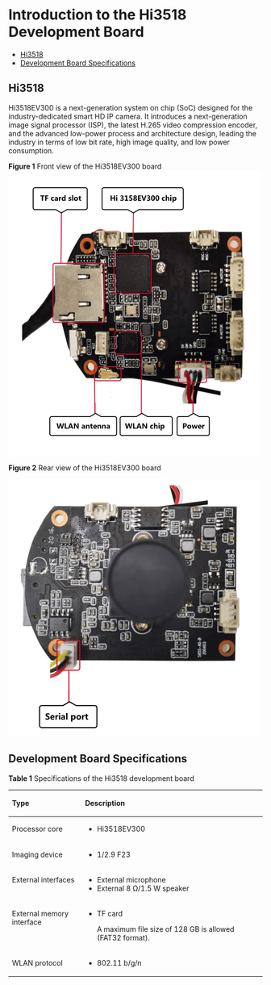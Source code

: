 # Introduction to the Hi3518 Development Board<a name="EN-US_TOPIC_0000001054261054"></a>

-   [Hi3518](#section14862341445)
-   [Development Board Specifications](#section765112478446)

## Hi3518<a name="section14862341445"></a>

Hi3518EV300 is a next-generation system on chip \(SoC\) designed for the industry-dedicated smart HD IP camera. It introduces a next-generation image signal processor \(ISP\), the latest H.265 video compression encoder, and the advanced low-power process and architecture design, leading the industry in terms of low bit rate, high image quality, and low power consumption.

**Figure  1**  Front view of the Hi3518EV300 board<a name="fig1187174485310"></a>  
![](figures/front-view-of-the-hi3518ev300-board.png "front-view-of-the-hi3518ev300-board")

**Figure  2**  Rear view of the Hi3518EV300 board<a name="fig73195258113"></a>  


![](figures/hi3518正背面.png)

## Development Board Specifications<a name="section765112478446"></a>

**Table  1**  Specifications of the Hi3518 development board

<a name="t88739bdd7be845fab34087af8ab692f7"></a>
<table><thead align="left"><tr id="r7d87cdc7a09d445c824000228ae4a3b0"><th class="cellrowborder" valign="top" width="28.749999999999996%" id="mcps1.2.3.1.1"><p id="a8ea7b45c00a54e7abd826c3b2bc934dc"><a name="a8ea7b45c00a54e7abd826c3b2bc934dc"></a><a name="a8ea7b45c00a54e7abd826c3b2bc934dc"></a><strong id="b18619196194114"><a name="b18619196194114"></a><a name="b18619196194114"></a>Type</strong></p>
</th>
<th class="cellrowborder" valign="top" width="71.25%" id="mcps1.2.3.1.2"><p id="aac42bd02e83846b187c02d3e976c0b09"><a name="aac42bd02e83846b187c02d3e976c0b09"></a><a name="aac42bd02e83846b187c02d3e976c0b09"></a><strong id="b591334418397"><a name="b591334418397"></a><a name="b591334418397"></a>Description</strong></p>
</th>
</tr>
</thead>
<tbody><tr id="r9c0a0b643fd7495ab799c1eab9fbe1ec"><td class="cellrowborder" valign="top" width="28.749999999999996%" headers="mcps1.2.3.1.1 "><p id="a1a129c845a45444f9d0b7dcc3aabf4c3"><a name="a1a129c845a45444f9d0b7dcc3aabf4c3"></a><a name="a1a129c845a45444f9d0b7dcc3aabf4c3"></a>Processor core</p>
</td>
<td class="cellrowborder" valign="top" width="71.25%" headers="mcps1.2.3.1.2 "><a name="ul12459548104218"></a><a name="ul12459548104218"></a><ul id="ul12459548104218"><li>Hi3518EV300</li></ul>
</td>
</tr>
<tr id="row1527851224210"><td class="cellrowborder" valign="top" width="28.749999999999996%" headers="mcps1.2.3.1.1 "><p id="p1327911123424"><a name="p1327911123424"></a><a name="p1327911123424"></a>Imaging device</p>
</td>
<td class="cellrowborder" valign="top" width="71.25%" headers="mcps1.2.3.1.2 "><a name="ul49841342134210"></a><a name="ul49841342134210"></a><ul id="ul49841342134210"><li>1/2.9 F23</li></ul>
</td>
</tr>
<tr id="r79097125b7f64c189f67ac280cdacae9"><td class="cellrowborder" valign="top" width="28.749999999999996%" headers="mcps1.2.3.1.1 "><p id="a2bf783139e304d0f9bfeefc56a55dc66"><a name="a2bf783139e304d0f9bfeefc56a55dc66"></a><a name="a2bf783139e304d0f9bfeefc56a55dc66"></a>External interfaces</p>
</td>
<td class="cellrowborder" valign="top" width="71.25%" headers="mcps1.2.3.1.2 "><a name="u6a04d9aa22f6410f91bbcdaf902d0e5f"></a><a name="u6a04d9aa22f6410f91bbcdaf902d0e5f"></a><ul id="u6a04d9aa22f6410f91bbcdaf902d0e5f"><li>External microphone</li><li>External 8 Ω/1.5 W speaker</li></ul>
</td>
</tr>
<tr id="r785d104d71f6426aa9aab25d14a7581b"><td class="cellrowborder" valign="top" width="28.749999999999996%" headers="mcps1.2.3.1.1 "><p id="a59fb5f9ca2004dd2abeb636b2d4c04fa"><a name="a59fb5f9ca2004dd2abeb636b2d4c04fa"></a><a name="a59fb5f9ca2004dd2abeb636b2d4c04fa"></a>External memory interface</p>
</td>
<td class="cellrowborder" valign="top" width="71.25%" headers="mcps1.2.3.1.2 "><a name="u8f323b7322a14e109e2937b9660af0c4"></a><a name="u8f323b7322a14e109e2937b9660af0c4"></a><ul id="u8f323b7322a14e109e2937b9660af0c4"><li>TF card<p id="p167481654192716"><a name="p167481654192716"></a><a name="p167481654192716"></a>A maximum file size of 128 GB is allowed (FAT32 format).</p>
</li></ul>
</td>
</tr>
<tr id="rae3f8ef812894db3951e01b4a1b85438"><td class="cellrowborder" valign="top" width="28.749999999999996%" headers="mcps1.2.3.1.1 "><p id="a81cd5d5655a44c4cbfc0a35b9f65450a"><a name="a81cd5d5655a44c4cbfc0a35b9f65450a"></a><a name="a81cd5d5655a44c4cbfc0a35b9f65450a"></a>WLAN protocol</p>
</td>
<td class="cellrowborder" valign="top" width="71.25%" headers="mcps1.2.3.1.2 "><a name="ul1311935314215"></a><a name="ul1311935314215"></a><ul id="ul1311935314215"><li>802.11 b/g/n</li></ul>
</td>
</tr>
</tbody>
</table>


